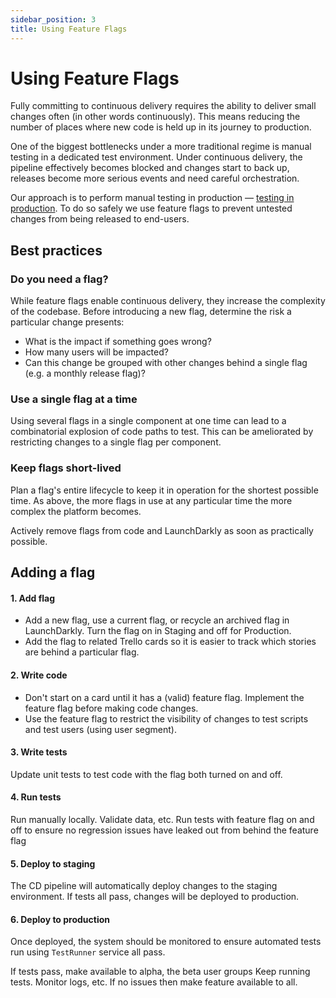```yaml
---
sidebar_position: 3
title: Using Feature Flags
---
```


# Using Feature Flags

Fully committing to continuous delivery requires the ability to deliver small changes often (in other words continuously). This means reducing the number of places where new code is held up in its journey to production.

One of the biggest bottlenecks under a more traditional regime is manual testing in a dedicated test environment. Under continuous delivery, the pipeline effectively becomes blocked and changes start to back up, releases become more serious events and need careful orchestration.

Our approach is to perform manual testing in production — [testing in production](/docs/dev/practices/test-in-production). To do so safely we use feature flags to prevent untested changes from being released to end-users.

## Best practices

### Do you need a flag?

While feature flags enable continuous delivery, they increase the complexity of the codebase. Before introducing a new flag, determine the risk a particular change presents:

* What is the impact if something goes wrong?
* How many users will be impacted?
* Can this change be grouped with other changes behind a single flag (e.g. a monthly release flag)?

### Use a single flag at a time

Using several flags in a single component at one time can lead to a combinatorial explosion of code paths to test. This can be ameliorated by restricting changes to a single flag per component.

### Keep flags short-lived

Plan a flag's entire lifecycle to keep it in operation for the shortest possible time. As above, the more flags in use at any particular time the more complex the platform becomes.

Actively remove flags from code and LaunchDarkly as soon as practically possible.

## Adding a flag

#### 1. Add flag

* Add a new flag, use a current flag, or recycle an archived flag in LaunchDarkly. Turn the flag on in Staging and off for Production.
* Add the flag to related Trello cards so it is easier to track which stories are behind a particular flag.

#### 2. Write code

* Don't start on a card until it has a (valid) feature flag. Implement the feature flag before making code changes.
* Use the feature flag to restrict the visibility of changes to test scripts and test users (using user segment).

#### 3. Write tests

Update unit tests to test code with the flag both turned on and off.

#### 4. Run tests

Run manually locally. Validate data, etc. Run tests with feature flag on and off to ensure no regression issues have leaked out from behind the feature flag

#### 5. Deploy to staging

The CD pipeline will automatically deploy changes to the staging environment. If tests all pass, changes will be deployed to production.

#### 6. Deploy to production

Once deployed, the system should be monitored to ensure automated tests run using `TestRunner` service all pass.

If tests pass, make available to alpha, the beta user groups Keep running tests. Monitor logs, etc. If no issues then make feature available to all.
